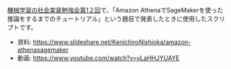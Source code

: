 [機械学習の社会実装勉強会第1２回](https://machine-learning-workshop.connpass.com/event/250263/)で、「Amazon AthenaでSageMakerを使った推論をするまでのチュートリアル」という題目で発表したときに使用したスクリプトです。

- 資料: https://www.slideshare.net/KenichiroNishioka/amazon-athenasagemaker
- 動画: https://www.youtube.com/watch?v=vLaHHJYUAYE